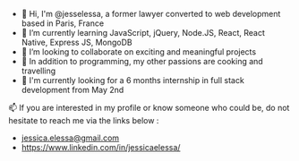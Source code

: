 - 👋 Hi, I'm @jesselessa, a former lawyer converted to web development based in Paris, France
- 🌱 I’m currently learning JavaScript, jQuery, Node.JS, React, React Native, Express JS, MongoDB 
- 💼 I’m looking to collaborate on exciting and meaningful projects
- 💞️ In addition to programming, my other passions are cooking and travelling
- 🔎 I'm currently looking for a 6 months internship in full stack development from May 2nd

📫 If you are interested in my profile or know someone who could be, do not hesitate to reach me via the links below :
- jessica.elessa@gmail.com   
- https://www.linkedin.com/in/jessicaelessa/
